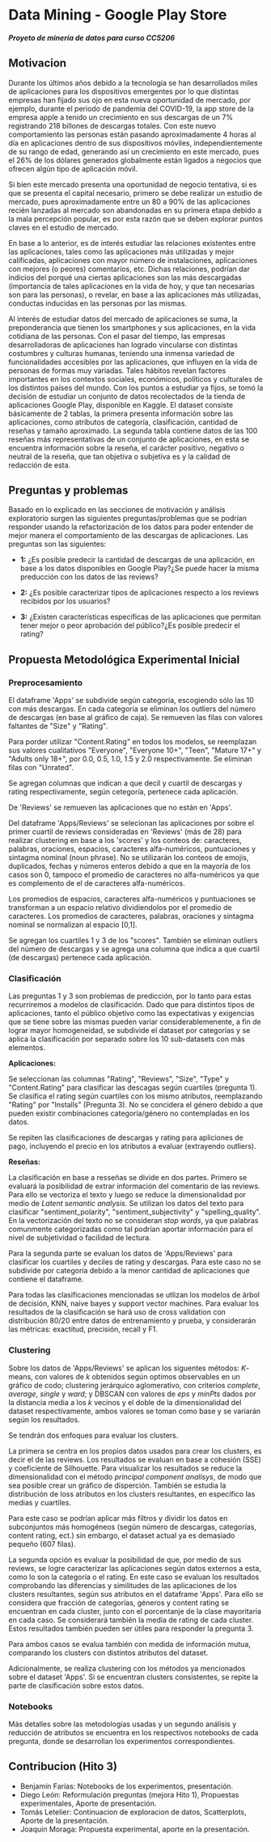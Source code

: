 # Data Mining - Google Play Store
##### Proyeto de minería de datos para curso CC5206

## Motivacion

Durante los últimos años debido a la tecnología se han desarrollados miles de aplicaciones para los dispositivos emergentes por lo que distintas empresas han fijado sus ojo en esta nueva oportunidad de mercado, por ejemplo, durante el periodo de pandemia del COVID-19, la app store de la empresa apple a tenido un crecimiento en sus descargas de un 7% registrando 218 billones de descargas totales. Con este nuevo comportamiento las personas están pasando aproximadamente 4 horas al día en aplicaciones dentro de sus dispositivos móviles, independientemente de su rango de edad, generando así un crecimiento en este mercado, pues el 26% de los dólares generados globalmente están ligados a negocios que ofrecen algún tipo de aplicación móvil. 

Si bien este mercado presenta una oportunidad de negocio tentativa, si es que se presenta el capital necesario, primero se debe realizar un estudio de mercado, pues aproximadamente entre un 80 a 90% de las aplicaciones recién lanzadas al mercado son abandonadas en su primera etapa debido a la mala percepción popular, es por esta razón que se deben explorar puntos claves en el estudio de mercado.

En base a lo anterior, es de interés estudiar las relaciones existentes entre las aplicaciones, tales como las aplicaciones más utilizadas y mejor calificadas, aplicaciones con mayor número de instalaciones, aplicaciones con mejores (o peores) comentarios, etc. Dichas relaciones, podrían dar indicios del porqué una ciertas aplicaciones son las más descargadas (importancia de tales aplicaciones en la vida de hoy, y que tan necesarias son para las personas), o revelar, en base a las aplicaciones más utilizadas, conductas inducidas en las personas por las mismas. 

Al interés de estudiar datos del mercado de aplicaciones se suma, la preponderancia que tienen los smartphones y sus aplicaciones, en la vida cotidiana de las personas. Con el pasar del tiempo, las empresas desarrolladoras de aplicaciones han logrado vincularse con distintas costumbres y culturas humanas, teniendo una inmensa variedad de funcionalidades accesibles por las aplicaciones, que influyen en la vida de personas de formas muy variadas. Tales hábitos revelan factores importantes en los contextos sociales, económicos, políticos y culturales de los distintos países del mundo. 
Con los puntos a estudiar ya fijos, se tomó la decisión de estudiar un conjunto de datos recolectados de la tienda de aplicaciones Google Play, disponible en Kaggle. El dataset consiste básicamente de 2 tablas, la primera presenta información sobre las aplicaciones, como atributos de categoría, clasificación, cantidad de reseñas y tamaño aproximado. La segunda tabla contiene datos de las 100 reseñas más representativas de un conjunto de aplicaciones, en esta se encuentra información sobre la reseña, el carácter positivo, negativo o neutral de la reseña, que tan objetiva o subjetiva es y la calidad de redacción de esta.

## Preguntas y problemas

Basado en lo explicado en las secciones de motivación y análisis exploratorio surgen las siguientes preguntas/problemas que se podrían responder usando la refactorización de los datos para poder entender de mejor manera el comportamiento de las descargas de aplicaciones. Las preguntas son las siguientes:

- **1:** ¿Es posible predecir la cantidad de descargas de una aplicación, en base a los datos disponibles en Google Play?¿Se puede hacer la misma preducción con los datos de las reviews?

- **2:** ¿Es posible caracterizar tipos de aplicaciones respecto a los reviews recibidos por los usuarios? 

- **3:** ¿Existen características específicas de las aplicaciones que permitan tener mejor o peor aprobación del público?¿Es posible predecir el rating?

## Propuesta Metodológica Experimental Inicial

### Preprocesamiento

El dataframe 'Apps' se subdivide según categoría, escogiendo sólo las 10 con más descargas. En cada categoría se eliminan los outliers del número de descargas (en base al gráfico de caja). Se remueven las filas con valores faltantes de "Size" y "Rating".

Para porder utilizar "Content.Rating" en todos los modelos, se reemplazan sus valores cualitativos "Everyone", "Everyone 10+", "Teen", "Mature 17+" y "Adults only 18+", por 0.0, 0.5, 1.0, 1.5 y 2.0 respectivamente. Se eliminan filas con "Unrated".

Se agregan columnas que indican a que decil y cuartil de descargas y rating respectivamente, según cetegoría, pertenece cada aplicación.

De 'Reviews' se remueven las aplicaciones que no están en 'Apps'.

Del dataframe 'Apps/Reviews' se selecionan las aplicaciones por sobre el primer cuartil de reviews consideradas en 'Reviews' (más de 28) para realizar clustering en base a los 'scores' y los conteos de: caracteres, palabras, oraciones, espacios, caracteres alfa-numéricos, puntuaciones y sintagma nominal (noun phrase). No se utilizarán los conteos de emojis, duplicados, fechas y números enteros debido a que en la mayoría de los casos son 0, tampoco el promedio de caracteres no alfa-numéricos ya que es complemento de el de caracteres alfa-numéricos.

Los promedios de espacios, caracteres alfa-numéricos y puntuaciones se transforman a un espacio relativo dividiendolos por el promedio de caracteres. Los promedios de caracteres, palabras, oraciones y sintagma nominal se normalizan al espacio [0,1].

Se agregan los cuartiles 1 y 3 de los "scores". También se eliminan outliers del número de descargas y se agrega una columna que indica a que cuartil (de descargas) pertenece cada aplicación.

### Clasificación

Las preguntas 1 y 3 son problemas de predicción, por lo tanto para estas recurriremos a modelos de clasificación. Dado que para distintos tipos de aplicaciones, tanto el público objetivo como las expectativas y exigencias que se tiene sobre las mismas pueden variar considerablemenente, a fin de lograr mayor homogeneidad, se subdivide el dataset por categorías y se aplica la clasificación por separado sobre los 10 sub-datasets con más elementos.

__Aplicaciones:__

Se seleccionan las columnas "Rating", "Reviews", "Size", "Type" y "Content.Rating" para clasificar las descagas según cuartiles (pregunta 1). Se clasifica el rating según cuartiles con los mismo atributos, reemplazando "Rating" por "Installs" (Pregunta 3). No se concidera el género debido a que pueden existir combinaciones categoría/género no contempladas en los datos.

Se repiten las clasificaciones de descargas y rating para apliciones de pago, incluyendo el precio en los atributos a evaluar (extrayendo outliers).

__Reseñas:__

La clasificación en base a resseñas se divide en dos partes. Primero se evaluará la posibilidad de extrar información del comentario de las reviews. Para ello se vectoriza el texto y luego se reduce la dimensionalidad por medio de _Latent semantic analysis_. Se utilizan los datos del texto para clasificar "sentiment_polarity", "sentiment_subjectivity" y "spelling_quality". En la vectorización del texto no se consideran _stop words_, ya que palabras comunmente categorizadas como tal podrían aportar información para el nivel de subjetividad o facilidad de lectura.

Para la segunda parte se evaluan los datos de 'Apps/Reviews' para clasificar los cuartiles y deciles de rating y descargas. Para este caso no se subdivide por categoría debido a la menor cantidad de aplicaciones que contiene el dataframe.

Para todas las clasificaciones mencionadas se utlizan los modelos de árbol de decisión, KNN, naive bayes y support vector machines. Para evaluar los resultados de la clasificación se hará uso de cross validation con distribución 80/20 entre datos de entrenamiento y prueba, y considerarán las métricas: exactitud, precisión, recall y F1.

### Clustering

Sobre los datos de 'Apps/Reviews' se aplican los siguentes métodos: _K_-means, con valores de _k_ obtenidos según optimos observables en un gráfico de codo; clustering jerárquico aglomerativo, con criterios _complete_, _average_, _single_ y _ward_; y DBSCAN con valores de _eps_ y _minPts_ dados por la distancia media a los _k_ vecinos y el doble de la dimensionalidad del dataset respectivamente, ambos valores se toman como base y se variarán según los resultados.

Se tendrán dos enfoques para evaluar los clusters.

La primera se centra en los propios datos usados para crear los clusters, es decir el de las reviews. Los resultados se evaluan en base a cohesión (SSE) y coeficiente de Silhouette. Para visualizar los resultados se reduce la dimensionalidad con el método _principal component analisys_, de modo que sea posible crear un gráfico de disperción. También se estudia la distribución de loss atributos en los clusters resultantes, en específico las medias y cuartiles.

Para este caso se podrían aplicar más filtros y dividir los datos en subconjuntos más homogéneos (según número de descargas, categorías, content rating, ect.) sin embargo, el dataset actual ya es demasiado pequeño (607 filas).

La segunda opción es evaluar la posibilidad de que, por medio de sus reviews, se logre caracterizar las aplicaciones según datos externos a esta, como lo son la categoría o el rating. En este caso se evaluan los resultados comprobando las diferencias y similitudes de las aplicaciones de los clusters resultantes, según sus atributos en el dataframe 'Apps'. Para ello se considera que fracción de categorías, géneros y content rating se encuentran en cada cluster, junto con el porcentanje de la clase mayoritaria en cada caso. Se considerará también la media de rating de cada cluster. Estos resultados también pueden ser útiles para responder la pregunta 3.

Para ambos casos se evalua también con medida de información mutua, comparando los clusters con distintos atributos del dataset.

Adicionalmente, se realiza clustering con los métodos ya mencionados sobre el dataset 'Apps'. Si se encuentran clusters consistentes, se repite la parte de clasificación sobre estos datos.

### Notebooks

Más detalles sobre las metodologías usadas y un segundo análisis y reducción de atributos se encuentra en los respectivos notebooks de cada pregunta, donde se desarrollan los experimentos correspondientes.

## Contribucion (Hito 3)

- Benjamín Farías: Notebooks de los experimentos, presentación.
- Diego León: Reformulación preguntas (mejora Hito 1), Propuestas experimentales, Aporte de presentación.
- Tomás Letelier: Continuacion de exploracion de datos, Scatterplots, Aporte de la presentación.
- Joaquin Moraga: Propuesta experimental, aporte en la presentación.
